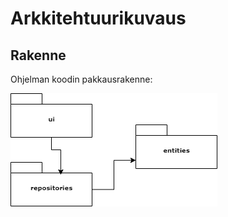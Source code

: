 # Arkkitehtuurikuvaus

## Rakenne

Ohjelman koodin pakkausrakenne:

![Pakkausrakenne](kuvat/pakkaus.png)
